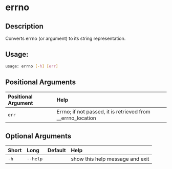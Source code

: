 



# errno

## Description


Converts errno (or argument) to its string representation.
## Usage:


```bash
usage: errno [-h] [err]

```
## Positional Arguments

|Positional Argument|Help|
| :--- | :--- |
|`err`|Errno; if not passed, it is retrieved from __errno_location|

## Optional Arguments

|Short|Long|Default|Help|
| :--- | :--- | :--- | :--- |
|`-h`|`--help`||show this help message and exit|
